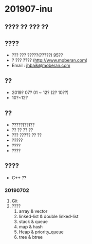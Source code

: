 # 201907-inu
## ???? ?? ??? ??

## ???? 
- ??? ??? ?????(?????) 95??
- ? ??? ???? (http://www.moberan.com) 
- Email : jhbaik@moberan.com
## ?? 
- 2019? 07? 01 ~ 12? (2? 10??)
- 10?~12? 
## ?? 
- ?????(??)??
- ?? ?? ?? ??
- ??? ????? ?? ?? 
- ?????
- ????
- ????
## ???? 
- C++ ?? 


### 20190702
1. Git
1. ????
    1. array & vector
    1. linked-list & double linked-list
    1. stack & queue
    1. map & hash
    1. Heap & priority_queue
    1. tree & btree   